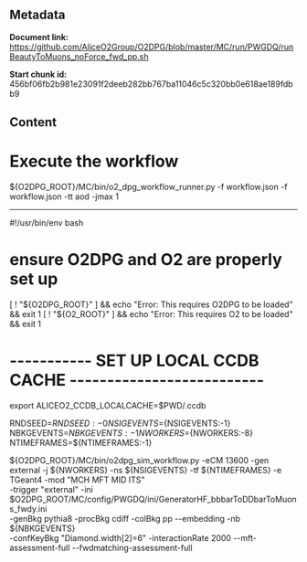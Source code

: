 ## Metadata

**Document link:** https://github.com/AliceO2Group/O2DPG/blob/master/MC/run/PWGDQ/runBeautyToMuons_noForce_fwd_pp.sh

**Start chunk id:** 456bf06fb2b981e23091f2deeb282bb767ba11046c5c320bb0e618ae189fdbb9

## Content

# Execute the workflow
${O2DPG_ROOT}/MC/bin/o2_dpg_workflow_runner.py -f workflow.json -f workflow.json -tt aod  -jmax 1

---

#!/usr/bin/env bash

# ensure O2DPG and O2 are properly set up
[ ! "${O2DPG_ROOT}" ] && echo "Error: This requires O2DPG to be loaded" && exit 1
[ ! "${O2_ROOT}" ] && echo "Error: This requires O2 to be loaded" && exit 1

# ----------- SET UP LOCAL CCDB CACHE --------------------------
export ALICEO2_CCDB_LOCALCACHE=$PWD/.ccdb

RNDSEED=${RNDSEED:-0}
NSIGEVENTS=${NSIGEVENTS:-1}
NBKGEVENTS=${NBKGEVENTS:-1}
NWORKERS=${NWORKERS:-8}
NTIMEFRAMES=${NTIMEFRAMES:-1}

${O2DPG_ROOT}/MC/bin/o2dpg_sim_workflow.py -eCM 13600 -gen external -j ${NWORKERS} -ns ${NSIGEVENTS} -tf ${NTIMEFRAMES} -e TGeant4 -mod "MCH MFT MID ITS" \
     -trigger "external" -ini $O2DPG_ROOT/MC/config/PWGDQ/ini/GeneratorHF_bbbarToDDbarToMuons_fwdy.ini  \
    -genBkg pythia8 -procBkg cdiff -colBkg pp --embedding -nb ${NBKGEVENTS} \
    -confKeyBkg "Diamond.width[2]=6" -interactionRate 2000 --mft-assessment-full --fwdmatching-assessment-full